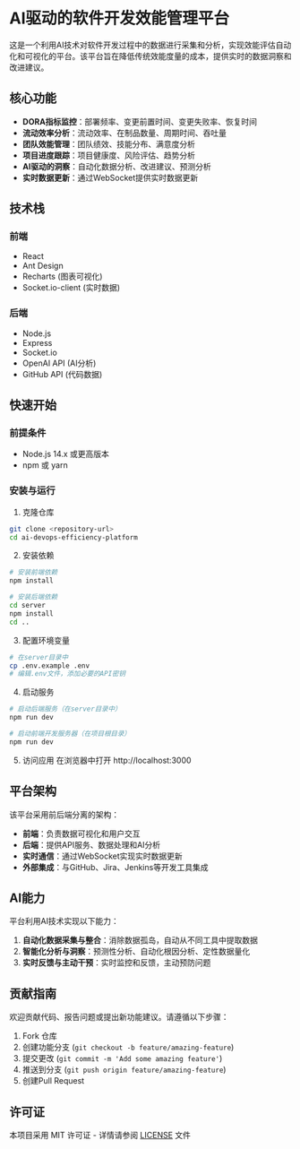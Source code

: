 # AI驱动的软件开发效能管理平台

这是一个利用AI技术对软件开发过程中的数据进行采集和分析，实现效能评估自动化和可视化的平台。该平台旨在降低传统效能度量的成本，提供实时的数据洞察和改进建议。

## 核心功能

- **DORA指标监控**：部署频率、变更前置时间、变更失败率、恢复时间
- **流动效率分析**：流动效率、在制品数量、周期时间、吞吐量
- **团队效能管理**：团队绩效、技能分布、满意度分析
- **项目进度跟踪**：项目健康度、风险评估、趋势分析
- **AI驱动的洞察**：自动化数据分析、改进建议、预测分析
- **实时数据更新**：通过WebSocket提供实时数据更新

## 技术栈

### 前端
- React
- Ant Design
- Recharts (图表可视化)
- Socket.io-client (实时数据)

### 后端
- Node.js
- Express
- Socket.io
- OpenAI API (AI分析)
- GitHub API (代码数据)

## 快速开始

### 前提条件
- Node.js 14.x 或更高版本
- npm 或 yarn

### 安装与运行

1. 克隆仓库
```bash
git clone <repository-url>
cd ai-devops-efficiency-platform
```

2. 安装依赖
```bash
# 安装前端依赖
npm install

# 安装后端依赖
cd server
npm install
cd ..
```

3. 配置环境变量
```bash
# 在server目录中
cp .env.example .env
# 编辑.env文件，添加必要的API密钥
```

4. 启动服务
```bash
# 启动后端服务（在server目录中）
npm run dev

# 启动前端开发服务器（在项目根目录）
npm run dev
```

5. 访问应用
在浏览器中打开 http://localhost:3000

## 平台架构

该平台采用前后端分离的架构：

- **前端**：负责数据可视化和用户交互
- **后端**：提供API服务、数据处理和AI分析
- **实时通信**：通过WebSocket实现实时数据更新
- **外部集成**：与GitHub、Jira、Jenkins等开发工具集成

## AI能力

平台利用AI技术实现以下能力：

1. **自动化数据采集与整合**：消除数据孤岛，自动从不同工具中提取数据
2. **智能化分析与洞察**：预测性分析、自动化根因分析、定性数据量化
3. **实时反馈与主动干预**：实时监控和反馈，主动预防问题

## 贡献指南

欢迎贡献代码、报告问题或提出新功能建议。请遵循以下步骤：

1. Fork 仓库
2. 创建功能分支 (`git checkout -b feature/amazing-feature`)
3. 提交更改 (`git commit -m 'Add some amazing feature'`)
4. 推送到分支 (`git push origin feature/amazing-feature`)
5. 创建Pull Request

## 许可证

本项目采用 MIT 许可证 - 详情请参阅 [LICENSE](LICENSE) 文件